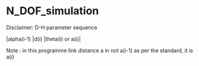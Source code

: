 # N_DOF_simulation
Disclaimer: D-H parameter sequence
          <p>  |alpha(i-1) |d(i) |theta(i) or a(i)|</p>
            
Note : in this programme link distance a in not a(i-1) as per the standard, it is a(i)
